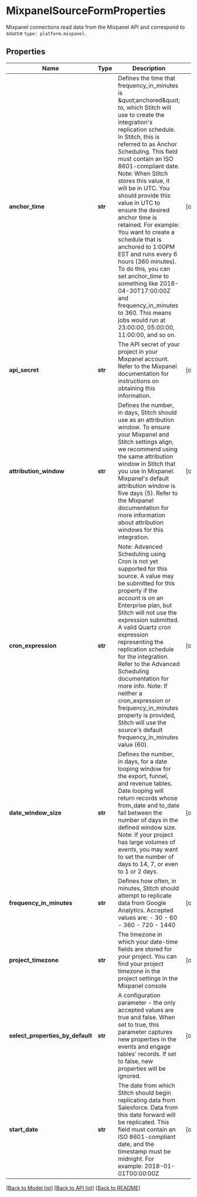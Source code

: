 # MixpanelSourceFormProperties

Mixpanel connections read data from the Mixpanel API and correspond to source `type: platform.mixpanel`.
## Properties
Name | Type | Description | Notes
------------ | ------------- | ------------- | -------------
**anchor_time** | **str** | Defines the time that frequency_in_minutes is \&quot;anchored\&quot; to, which Stitch will use to create the integration&#39;s replication schedule. In Stitch, this is referred to as Anchor Scheduling. This field must contain an ISO 8601-compliant date. Note: When Stitch stores this value, it will be in UTC. You should provide this value in UTC to ensure the desired anchor time is retained. For example: You want to create a schedule that is anchored to 1:00PM EST and runs every 6 hours (360 minutes). To do this, you can set anchor_time to something like 2018-04-30T17:00:00Z and frequency_in_minutes to 360. This means jobs would run at 23:00:00, 05:00:00, 11:00:00, and so on.  | [optional]
**api_secret** | **str** | The API secret of your project in your Mixpanel account. Refer to the Mixpanel documentation for instructions on obtaining this information.  | [optional]
**attribution_window** | **str** | Defines the number, in days, Stitch should use as an attribution window. To ensure your Mixpanel and Stitch settings align, we recommend using the same attribution window in Stitch that you use in Mixpanel. Mixpanel&#39;s default attribution window is five days (5). Refer to the Mixpanel documentation for more information about attribution windows for this integration.  | [optional]
**cron_expression** | **str** | Note: Advanced Scheduling using Cron is not yet supported for this source. A value may be submitted for this property if the account is on an Enterprise plan, but Stitch will not use the expression submitted. A valid Quartz cron expression representing the replication schedule for the integration. Refer to the Advanced Scheduling documentation for more info. Note: If neither a cron_expression or frequency_in_minutes property is provided, Stitch will use the source&#39;s default frequency_in_minutes value (60).  | [optional]
**date_window_size** | **str** | Defines the number, in days, for a date looping window for the export, funnel, and revenue tables. Date looping will return records whose from_date and to_date fall between the number of days in the defined window size. Note: If your project has large volumes of events, you may want to set the number of days to 14, 7, or even to 1 or 2 days.  | [optional]
**frequency_in_minutes** | **str** | Defines how often, in minutes, Stitch should attempt to replicate data from Google Analytics. Accepted values are: - 30 - 60 - 360 - 720 - 1440  | [optional]
**project_timezone** | **str** | The timezone in which your date-time fields are stored for your project. You can find your project timezone in the project settings in the Mixpanel console  | [optional]
**select_properties_by_default** | **str** | A configuration parameter - the only accepted values are true and false. When set to true, this parameter captures new properties in the events and engage tables&#39; records. If set to false, new properties will be ignored.  | [optional]
**start_date** | **str** | The date from which Stitch should begin replicating data from Salesforce. Data from this date forward will be replicated. This field must contain an ISO 8601-compliant date, and the timestamp must be midnight. For example: 2018-01-01T00:00:00Z  | [optional]

[[Back to Model list]](../README.md#documentation-for-models) [[Back to API list]](../README.md#documentation-for-api-endpoints) [[Back to README]](../README.md)


